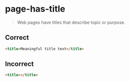 # page-has-title

> Web pages have titles that describe topic or purpose.

## Correct

```html acot-head
<title>Meaningful title text</title>
```

## Incorrect

```html acot-head
<title></title>
```
